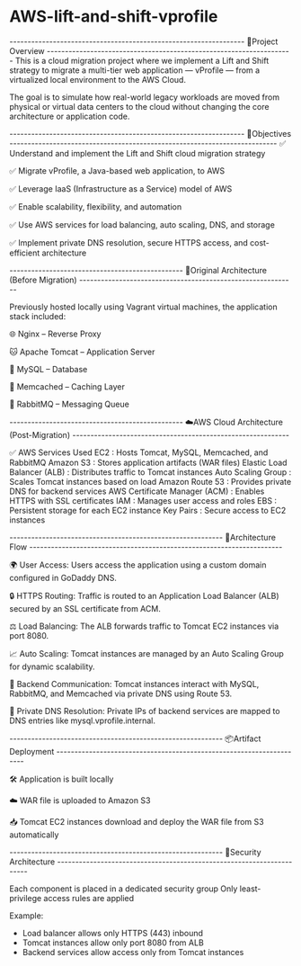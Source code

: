 # AWS-lift-and-shift-vprofile


----------------------------------------------------------------- 📌Project Overview --------------------------------------------------------------------
This is a cloud migration project where we implement a Lift and Shift strategy to migrate a multi-tier web application — vProfile — from a virtualized local environment to the AWS Cloud.

The goal is to simulate how real-world legacy workloads are moved from physical or virtual data centers to the cloud without changing the core architecture or application code.


----------------------------------------------------------------- 🎯Objectives --------------------------------------------------------------------------
✅ Understand and implement the Lift and Shift cloud migration strategy

✅ Migrate vProfile, a Java-based web application, to AWS

✅ Leverage IaaS (Infrastructure as a Service) model of AWS

✅ Enable scalability, flexibility, and automation

✅ Use AWS services for load balancing, auto scaling, DNS, and storage

✅ Implement private DNS resolution, secure HTTPS access, and cost-efficient architecture


------------------------------------------------ 🧱Original Architecture (Before Migration) ------------------------------------------------------------

Previously hosted locally using Vagrant virtual machines, the application stack included:

🌐 Nginx – Reverse Proxy

🐱 Apache Tomcat – Application Server

🐬 MySQL – Database

🧠 Memcached – Caching Layer

📨 RabbitMQ – Messaging Queue


------------------------------------------------ ☁️AWS Cloud Architecture (Post-Migration) ------------------------------------------------------------

✅ AWS Services Used
EC2	: Hosts Tomcat, MySQL, Memcached, and RabbitMQ
Amazon S3	: Stores application artifacts (WAR files)
Elastic Load Balancer (ALB)	: Distributes traffic to Tomcat instances
Auto Scaling Group	: Scales Tomcat instances based on load
Amazon Route 53	: Provides private DNS for backend services
AWS Certificate Manager (ACM)	: Enables HTTPS with SSL certificates
IAM :	Manages user access and roles
EBS :	Persistent storage for each EC2 instance
Key Pairs	: Secure access to EC2 instances

----------------------------------------------------------- 📡Architecture Flow ----------------------------------------------------------------------

🌍 User Access:
Users access the application using a custom domain configured in GoDaddy DNS.

🔒 HTTPS Routing:
Traffic is routed to an Application Load Balancer (ALB) secured by an SSL certificate from ACM.

⚖️ Load Balancing:
The ALB forwards traffic to Tomcat EC2 instances via port 8080.

📈 Auto Scaling:
Tomcat instances are managed by an Auto Scaling Group for dynamic scalability.

🔗 Backend Communication:
Tomcat instances interact with MySQL, RabbitMQ, and Memcached via private DNS using Route 53.

🧭 Private DNS Resolution:
Private IPs of backend services are mapped to DNS entries like mysql.vprofile.internal.

----------------------------------------------------------- 📦Artifact Deployment ---------------------------------------------------------------------

🛠️ Application is built locally

☁️ WAR file is uploaded to Amazon S3

📥 Tomcat EC2 instances download and deploy the WAR file from S3 automatically

----------------------------------------------------------- 🔐Security Architecture ----------------------------------------------------------------------

Each component is placed in a dedicated security group
Only least-privilege access rules are applied

Example:
* Load balancer allows only HTTPS (443) inbound
* Tomcat instances allow only port 8080 from ALB
* Backend services allow access only from Tomcat instances

